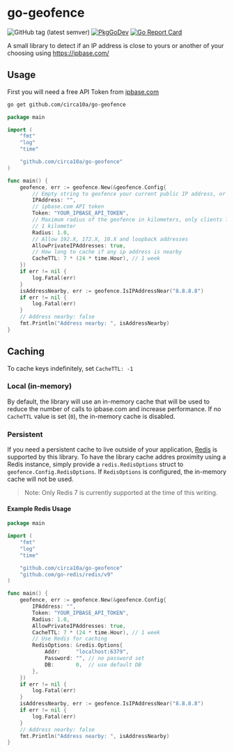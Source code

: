 # go-geofence

![GitHub tag (latest semver)](https://img.shields.io/github/v/tag/circa10a/go-geofence?style=plastic)
[![PkgGoDev](https://pkg.go.dev/badge/github.com/circa10a/go-geofence)](https://pkg.go.dev/github.com/circa10a/go-geofence?tab=overview)
[![Go Report Card](https://goreportcard.com/badge/github.com/circa10a/go-geofence)](https://goreportcard.com/report/github.com/circa10a/go-geofence)

A small library to detect if an IP address is close to yours or another of your choosing using https://ipbase.com/

## Usage

First you will need a free API Token from [ipbase.com](https://ipbase.com/)

```bash
go get github.com/circa10a/go-geofence
```

```go
package main

import (
	"fmt"
	"log"
	"time"

	"github.com/circa10a/go-geofence"
)

func main() {
	geofence, err := geofence.New(&geofence.Config{
		// Empty string to geofence your current public IP address, or you can monitor a remote address by supplying it as the first parameter
		IPAddress: "",
		// ipbase.com API token
		Token: "YOUR_IPBASE_API_TOKEN",
		// Maximum radius of the geofence in kilometers, only clients less than or equal to this distance will return true with IsIPAddressNear()
		// 1 kilometer
		Radius: 1.0,
		// Allow 192.X, 172.X, 10.X and loopback addresses
		AllowPrivateIPAddresses: true,
		// How long to cache if any ip address is nearby
		CacheTTL: 7 * (24 * time.Hour), // 1 week
	})
	if err != nil {
		log.Fatal(err)
	}
	isAddressNearby, err := geofence.IsIPAddressNear("8.8.8.8")
	if err != nil {
		log.Fatal(err)
	}
	// Address nearby: false
	fmt.Println("Address nearby: ", isAddressNearby)
}
```

## Caching

To cache keys indefinitely, set `CacheTTL: -1`

### Local (in-memory)

By default, the library will use an in-memory cache that will be used to reduce the number of calls to ipbase.com and increase performance. If no `CacheTTL` value is set (`0`), the in-memory cache is disabled.

### Persistent

If you need a persistent cache to live outside of your application, [Redis](https://redis.io/) is supported by this library. To have the library cache addres proximity using a Redis instance, simply provide a `redis.RedisOptions` struct to `geofence.Config.RedisOptions`. If `RedisOptions` is configured, the in-memory cache will not be used.

> Note: Only Redis 7 is currently supported at the time of this writing.

#### Example Redis Usage

```go
package main

import (
	"fmt"
	"log"
	"time"

	"github.com/circa10a/go-geofence"
	"github.com/go-redis/redis/v9"
)

func main() {
	geofence, err := geofence.New(&geofence.Config{
		IPAddress: "",
		Token: "YOUR_IPBASE_API_TOKEN",
		Radius: 1.0,
		AllowPrivateIPAddresses: true,
		CacheTTL: 7 * (24 * time.Hour), // 1 week
		// Use Redis for caching
		RedisOptions: &redis.Options{
			Addr:     "localhost:6379",
			Password: "", // no password set
			DB:       0,  // use default DB
		},
	})
	if err != nil {
		log.Fatal(err)
	}
	isAddressNearby, err := geofence.IsIPAddressNear("8.8.8.8")
	if err != nil {
		log.Fatal(err)
	}
	// Address nearby: false
	fmt.Println("Address nearby: ", isAddressNearby)
}
```
